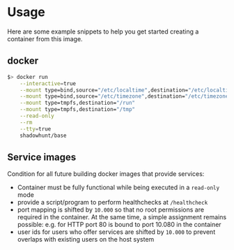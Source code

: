 # Usage
Here are some example snippets to help you get started creating a container from this image.

## docker
```sh
$> docker run                                                                       \
    --interactive=true                                                              \
    --mount type=bind,source="/etc/localtime",destination="/etc/localtime",readonly \
    --mount type=bind,source="/etc/timezone",destination="/etc/timezone",readonly   \
    --mount type=tmpfs,destination="/run"                                           \
    --mount type=tmpfs,destination="/tmp"                                           \
    --read-only                                                                     \
    --rm                                                                            \
    --tty=true                                                                      \
    shadowhunt/base
```

## Service images
Condition for all future building docker images that provide services:
*  Container must be fully functional while being executed in a `read-only` mode
*  provide a script/program to perform healthchecks at `/healthcheck`
*  port mapping is shifted by `10.000` so that no root permissions are required in the container. At the same time, a simple assignment remains possible: e.g. for HTTP port 80 is bound to port 10.080 in the container
*  user ids for users who offer services are shifted by `10.000` to prevent overlaps with existing users on the host system
